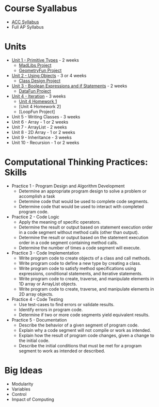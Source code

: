 # Course Syallabus
* [ACC Syllabus](https://docs.google.com/document/d/1Syn5_ulQMTS8Cb_oz11JgrRgk9fHGjVw/edit?usp=sharing&ouid=104044472867500599045&rtpof=true&sd=true)
* Full AP Syllabus

# Units
* [Unit 1 - Primitive Types](https://github.com/WLHS-APCSA-2023/Unit1) - 2 weeks
    * [MadLibs Project](https://github.com/WLHS-APCSA-2023/Projects/tree/main/MadLibs)
    * [GeometryFun Project](https://github.com/WLHS-APCSA-2023/Projects/tree/main/GeometryFun)
* [Unit 2 - Using Objects](https://github.com/WLHS-APCSA-2023/Unit-2-Code) - 3 or 4 weeks
    * [Class Design Project](https://github.com/WLHS-APCSA-2023/Unit-2-Code/tree/main/ClassDesignProject)
* [Unit 3 - Boolean Expressions and if Statements](https://github.com/WLHS-APCSA-2023/Unit-3-Code) - 2 weeks
     * [DataFun Project](https://github.com/WLHS-APCSA-2023/Projects/tree/main/DataFun)
* [Unit 4 - Iteration](https://github.com/WLHS-APCSA-2023/Unit-4-Code/tree/main) - 3 weeks
     * [Unit 4 Homework 1](https://github.com/WLHS-APCSA-2023/Unit-4-Code/blob/main/Unit4HW1.java)
     * [Unit 4 Homework 2]
     * [LoopFun Project] 
* Unit 5 - Writing Classes - 3 weeks
* Unit 6 - Array - 1 or 2 weeks
* Unit 7 - ArrayList - 2 weeks
* Unit 8 - 2D Array - 1 or 2 weeks
* Unit 9 - Inheritance - 3 weeks
* Unit 10 - Recursion - 1 or 2 weeks

# Computational Thinking Practices: Skills
* Practice 1 - Program Design and Algorithm Development
    * Determine an appropriate program design to solve a problem or accomplish a task
    * Determine code that would be used to complete code segments.
    * Determine code that would be used to interact with completed program code.
* Practice 2 - Code Logic
    *  Apply the meaning of specific operators.
    *  Determine the result or output based on statement execution order in a code segment without method calls (other than output).
    *  Determine the result or output based on the statement execution order in a code segment containing method calls.
    *  Determine the number of times a code segment will execute.
* Practice 3 - Code Implementation
    *  Write program code to create objects of a class and call methods.
    *  Write program code to define a new type by creating a class.
    *  Write program code to satisfy method specifications using expressions, conditional statements, and iterative statements.
    *  Write program code to create, traverse, and manipulate elements in 1D array or ArrayList objects.
    *  Write program code to create, traverse, and manipulate elements in 2D array objects.
* Practice 4 - Code Testing
    * Use test-cases to find errors or validate results.
    * Identify errors in program code.
    * Determine if two or more code segments yield equivalent results.  
* Practice 5 - Documentation
    * Describe the behavior of a given segment of program code.
    * Explain why a code segment will not compile or work as intended.
    * Explain how the result of program code changes, given a change to the initial code.
    * Describe the initial conditions that must be met for a program segment to work as intended or described.

# Big Ideas
* Modularity
* Variables
* Control
* Impact of Computing
